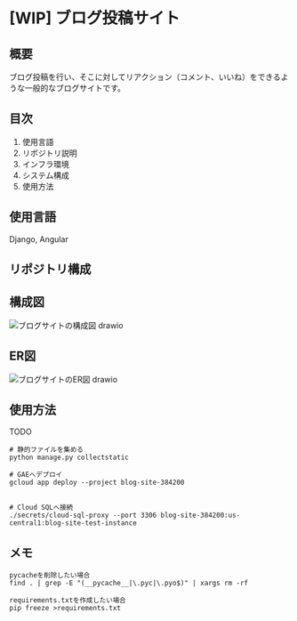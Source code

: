 # [WIP] ブログ投稿サイト

## 概要
ブログ投稿を行い、そこに対してリアクション（コメント、いいね）をできるような一般的なブログサイトです。

## 目次
1. 使用言語
2. リポジトリ説明
3. インフラ環境
4. システム構成
5. 使用方法

## 使用言語
Django, Angular

## リポジトリ構成

## 構成図
![ブログサイトの構成図 drawio](https://github.com/yutaweb/blog/assets/64781052/637349e9-4140-47fb-91d7-fc3e0a9b5f42)

## ER図
![ブログサイトのER図 drawio](https://github.com/yutaweb/blog/assets/64781052/96aac1df-532d-4dd3-91f8-96c0095d978b)


## 使用方法
TODO
```
# 静的ファイルを集める
python manage.py collectstatic

# GAEへデプロイ
gcloud app deploy --project blog-site-384200


# Cloud SQLへ接続
./secrets/cloud-sql-proxy --port 3306 blog-site-384200:us-central1:blog-site-test-instance
```

## メモ
```
pycacheを削除したい場合
find . | grep -E "(__pycache__|\.pyc|\.pyo$)" | xargs rm -rf

requirements.txtを作成したい場合
pip freeze >requirements.txt
```
